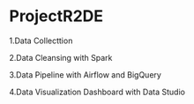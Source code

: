 # ProjectR2DE

1.Data Collecttion

2.Data Cleansing with Spark

3.Data Pipeline with Airflow and BigQuery

4.Data Visualization Dashboard with Data Studio
